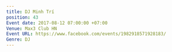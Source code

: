 ```yaml
---
title: DJ Minh Trí
position: 43
Event date: 2017-08-12 07:00:00 +07:00
Venue: Max3 Club HN
Event URL: https://www.facebook.com/events/1982918571928183/
Genre: DJ
---
```


